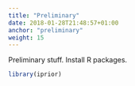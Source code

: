 ```yaml
---
title: "Preliminary"
date: 2018-01-28T21:48:57+01:00
anchor: "preliminary"
weight: 15
---
```


Preliminary stuff. Install R packages.

```r
library(iprior)
```